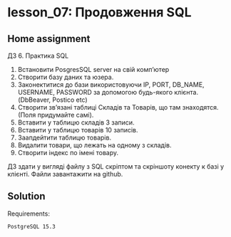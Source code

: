 # lesson_07: Продовження SQL

## Home assignment

ДЗ 6. Практика SQL

1. Встановити PosgresSQL server на свій компʼютер
2. Створити базу даних та юзера.
3. Законектитися до бази використовуючи IP, PORT, DB_NAME, USERNAME, PASSWORD за допомогою будь-якого клієнта. (DbBeaver, Postico etc)
4. Створити звʼязані таблиці Складів та Товарів, що там знаходятся. (Поля придумайте самі).
5. Вставити у таблицю складів 3 записи.
6. Вставити у таблицю товарів 10 записів.
7. Заапдейтити таблицю товарів.
8. Видалити товари, що лежать на одному з складів.
9. Створити індекс по імені товару.


ДЗ здати у вигляді файлу з SQL скріптом та скріншоту конекту к базі у клієнті. Файли завантажити на github.

## Solution

Requirements:
```
PostgreSQL 15.3
```
